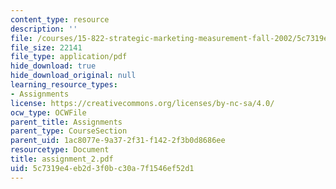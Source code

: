 ```yaml
---
content_type: resource
description: ''
file: /courses/15-822-strategic-marketing-measurement-fall-2002/5c7319e4eb2d3f0bc30a7f1546ef52d1_assignment_2.pdf
file_size: 22141
file_type: application/pdf
hide_download: true
hide_download_original: null
learning_resource_types:
- Assignments
license: https://creativecommons.org/licenses/by-nc-sa/4.0/
ocw_type: OCWFile
parent_title: Assignments
parent_type: CourseSection
parent_uid: 1ac8077e-9a37-2f31-f142-2f3b0d8686ee
resourcetype: Document
title: assignment_2.pdf
uid: 5c7319e4-eb2d-3f0b-c30a-7f1546ef52d1
---
```

